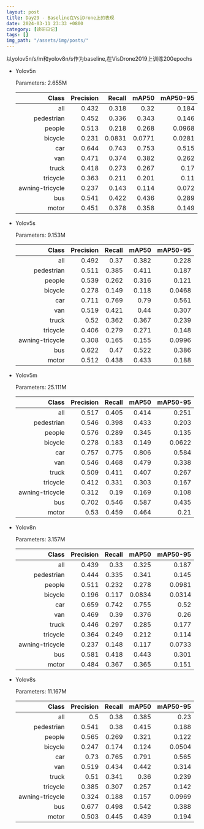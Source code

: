 ```yaml
---
layout: post
title: Day29 - Baseline在VsiDrone上的表现
date: 2024-03-11 23:33 +0800
category: [读研日记]
tags: []
img_path: "/assets/img/posts/"
---
```


以yolov5n/s/m和yolov8n/s作为baseline,在VisDrone2019上训练200epochs

- Yolov5n

    Parameters: 2.655M

    |                 Class|   Precision|      Recall|       mAP50|    mAP50-95|
    |---:                  |---:        |---:        |---:        |---:        |
    |                   all|       0.432|       0.318|        0.32|       0.184|
    |            pedestrian|       0.452|       0.336|       0.343|       0.146|
    |                people|       0.513|       0.218|       0.268|      0.0968|
    |               bicycle|       0.231|      0.0831|      0.0771|      0.0281|
    |                   car|       0.644|       0.743|       0.753|       0.515|
    |                   van|       0.471|       0.374|       0.382|       0.262|
    |                 truck|       0.418|       0.273|       0.267|        0.17|
    |              tricycle|       0.363|       0.211|       0.201|        0.11|
    |       awning-tricycle|       0.237|       0.143|       0.114|       0.072|
    |                   bus|       0.541|       0.422|       0.436|       0.289|
    |                 motor|       0.451|       0.378|       0.358|       0.149|

- Yolov5s

    Parameters: 9.153M

    |                 Class|   Precision|      Recall|       mAP50|    mAP50-95|
    |---:                  |---:        |---:        |---:        |---:        |
    |                   all|       0.492|        0.37|       0.382|       0.228|
    |            pedestrian|       0.511|       0.385|       0.411|       0.187|
    |                people|       0.539|       0.262|       0.316|       0.121|
    |               bicycle|       0.278|       0.149|       0.118|      0.0468|
    |                   car|       0.711|       0.769|        0.79|       0.561|
    |                   van|       0.519|       0.421|        0.44|       0.307|
    |                 truck|        0.52|       0.362|       0.367|       0.239|
    |              tricycle|       0.406|       0.279|       0.271|       0.148|
    |       awning-tricycle|       0.308|       0.165|       0.155|      0.0996|
    |                   bus|       0.622|        0.47|       0.522|       0.386|
    |                 motor|       0.512|       0.438|       0.433|       0.188|

- Yolov5m

    Parameters: 25.111M

    |                 Class|   Precision|      Recall|       mAP50|    mAP50-95|
    |---:                  |---:        |---:        |---:        |---:        |
    |                   all|       0.517|       0.405|       0.414|       0.251|
    |            pedestrian|       0.546|       0.398|       0.433|       0.203|
    |                people|       0.576|       0.289|       0.345|       0.135|
    |               bicycle|       0.278|       0.183|       0.149|      0.0622|
    |                   car|       0.757|       0.775|       0.806|       0.584|
    |                   van|       0.546|       0.468|       0.479|       0.338|
    |                 truck|       0.509|       0.411|       0.407|       0.267|
    |              tricycle|       0.412|       0.331|       0.303|       0.167|
    |       awning-tricycle|       0.312|        0.19|       0.169|       0.108|
    |                   bus|       0.702|       0.546|       0.587|       0.435|
    |                 motor|        0.53|       0.459|       0.464|        0.21|

- Yolov8n

    Parameters: 3.157M

    |                 Class|   Precision|      Recall|       mAP50|    mAP50-95|
    |---:                  |---:        |---:        |---:        |---:        |
    |                   all|       0.439|        0.33|       0.325|       0.187|
    |            pedestrian|       0.444|       0.335|       0.341|       0.145|
    |                people|       0.511|       0.232|       0.278|      0.0981|
    |               bicycle|       0.196|       0.117|      0.0834|      0.0314|
    |                   car|       0.659|       0.742|       0.755|        0.52|
    |                   van|       0.469|        0.39|       0.376|        0.26|
    |                 truck|       0.446|       0.297|       0.285|       0.177|
    |              tricycle|       0.364|       0.249|       0.212|       0.114|
    |       awning-tricycle|       0.237|       0.148|       0.117|      0.0733|
    |                   bus|       0.581|       0.418|       0.443|       0.301|
    |                 motor|       0.484|       0.367|       0.365|       0.151|

- Yolov8s

    Parameters: 11.167M

    |                 Class|   Precision|      Recall|       mAP50|    mAP50-95|
    |---:                  |---:        |---:        |---:        |---:        |
    |                   all|         0.5|        0.38|       0.385|        0.23|
    |            pedestrian|       0.541|        0.38|       0.415|       0.188|
    |                people|       0.565|       0.269|       0.321|       0.122|
    |               bicycle|       0.247|       0.174|       0.124|      0.0504|
    |                   car|        0.73|       0.765|       0.791|       0.565|
    |                   van|       0.519|       0.434|       0.442|       0.314|
    |                 truck|        0.51|       0.341|        0.36|       0.239|
    |              tricycle|       0.385|       0.307|       0.257|       0.142|
    |       awning-tricycle|       0.324|       0.188|       0.157|      0.0969|
    |                   bus|       0.677|       0.498|       0.542|       0.388|
    |                 motor|       0.503|       0.445|       0.439|       0.194|
